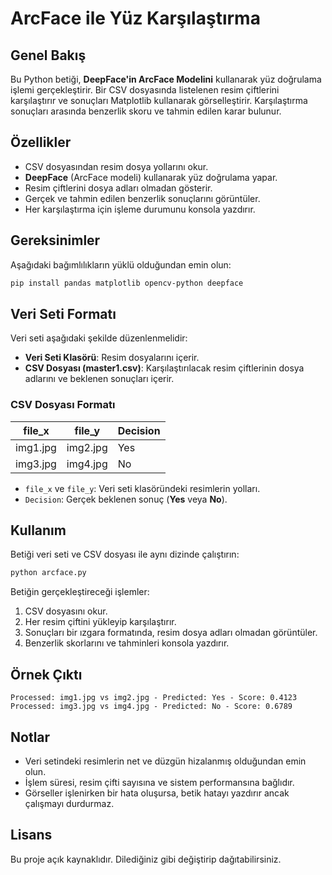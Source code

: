 # ArcFace ile Yüz Karşılaştırma

## Genel Bakış
Bu Python betiği, **DeepFace'in ArcFace Modelini** kullanarak yüz doğrulama işlemi gerçekleştirir. Bir CSV dosyasında listelenen resim çiftlerini karşılaştırır ve sonuçları Matplotlib kullanarak görselleştirir. Karşılaştırma sonuçları arasında benzerlik skoru ve tahmin edilen karar bulunur.

## Özellikler

- CSV dosyasından resim dosya yollarını okur.
- **DeepFace** (ArcFace modeli) kullanarak yüz doğrulama yapar.
- Resim çiftlerini dosya adları olmadan gösterir.
- Gerçek ve tahmin edilen benzerlik sonuçlarını görüntüler.
- Her karşılaştırma için işleme durumunu konsola yazdırır.

## Gereksinimler
Aşağıdaki bağımlılıkların yüklü olduğundan emin olun:

```bash
pip install pandas matplotlib opencv-python deepface
```
## Veri Seti Formatı
Veri seti aşağıdaki şekilde düzenlenmelidir:
- **Veri Seti Klasörü**: Resim dosyalarını içerir.
- **CSV Dosyası (master1.csv)**: Karşılaştırılacak resim çiftlerinin dosya adlarını ve beklenen sonuçları içerir.

### CSV Dosyası Formatı
| file_x      | file_y      | Decision |
|------------|------------|----------|
| img1.jpg   | img2.jpg   | Yes      |
| img3.jpg   | img4.jpg   | No       |

- `file_x` ve `file_y`: Veri seti klasöründeki resimlerin yolları.
- `Decision`: Gerçek beklenen sonuç (**Yes** veya **No**).

## Kullanım
Betiği veri seti ve CSV dosyası ile aynı dizinde çalıştırın:

```bash
python arcface.py
```

Betiğin gerçekleştireceği işlemler:
1. CSV dosyasını okur.
2. Her resim çiftini yükleyip karşılaştırır.
3. Sonuçları bir ızgara formatında, resim dosya adları olmadan görüntüler.
4. Benzerlik skorlarını ve tahminleri konsola yazdırır.

## Örnek Çıktı
```
Processed: img1.jpg vs img2.jpg - Predicted: Yes - Score: 0.4123
Processed: img3.jpg vs img4.jpg - Predicted: No - Score: 0.6789
```

## Notlar
- Veri setindeki resimlerin net ve düzgün hizalanmış olduğundan emin olun.
- İşlem süresi, resim çifti sayısına ve sistem performansına bağlıdır.
- Görseller işlenirken bir hata oluşursa, betik hatayı yazdırır ancak çalışmayı durdurmaz.

## Lisans
Bu proje açık kaynaklıdır. Dilediğiniz gibi değiştirip dağıtabilirsiniz.

